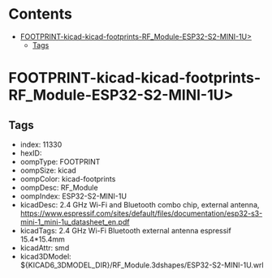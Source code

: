 



Contents
========

* [FOOTPRINT-kicad-kicad-footprints-RF_Module-ESP32-S2-MINI-1U>](#footprint-kicad-kicad-footprints-rf_module-esp32-s2-mini-1u)
	* [Tags](#tags)

# FOOTPRINT-kicad-kicad-footprints-RF_Module-ESP32-S2-MINI-1U>

## Tags

- index: 11330
- hexID: 
- oompType: FOOTPRINT
- oompSize: kicad
- oompColor: kicad-footprints
- oompDesc: RF_Module
- oompIndex: ESP32-S2-MINI-1U
- kicadDesc: 2.4 GHz Wi-Fi and Bluetooth combo chip, external antenna, https://www.espressif.com/sites/default/files/documentation/esp32-s3-mini-1_mini-1u_datasheet_en.pdf
- kicadTags: 2.4 GHz Wi-Fi Bluetooth external antenna espressif  15.4*15.4mm
- kicadAttr: smd
- kicad3DModel: ${KICAD6_3DMODEL_DIR}/RF_Module.3dshapes/ESP32-S2-MINI-1U.wrl
